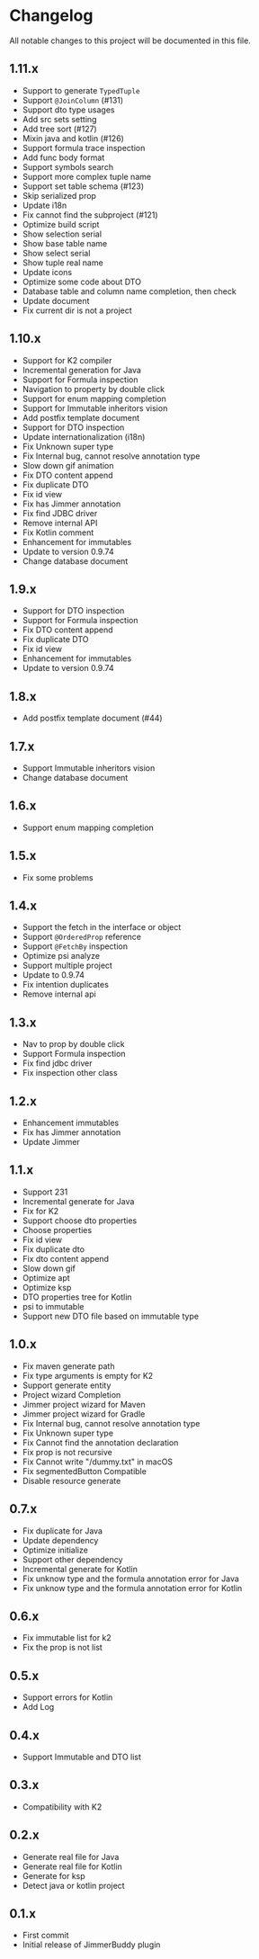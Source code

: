 # Changelog

All notable changes to this project will be documented in this file.

## 1.11.x

- Support to generate `TypedTuple`
- Support `@JoinColumn` (#131)
- Support dto type usages
- Add src sets setting
- Add tree sort (#127)
- Mixin java and kotlin (#126)
- Support formula trace inspection
- Add func body format
- Support symbols search
- Support more complex tuple name
- Support set table schema (#123)
- Skip serialized prop
- Update i18n
- Fix cannot find the subproject (#121)
- Optimize build script
- Show selection serial
- Show base table name
- Show select serial
- Show tuple real name
- Update icons
- Optimize some code about DTO
- Database table and column name completion, then check
- Update document
- Fix current dir is not a project

## 1.10.x

- Support for K2 compiler
- Incremental generation for Java
- Support for Formula inspection
- Navigation to property by double click
- Support for enum mapping completion
- Support for Immutable inheritors vision
- Add postfix template document
- Support for DTO inspection
- Update internationalization (i18n)
- Fix Unknown super type
- Fix Internal bug, cannot resolve annotation type
- Slow down gif animation
- Fix DTO content append
- Fix duplicate DTO
- Fix id view
- Fix has Jimmer annotation
- Fix find JDBC driver
- Remove internal API
- Fix Kotlin comment
- Enhancement for immutables
- Update to version 0.9.74
- Change database document

## 1.9.x

- Support for DTO inspection
- Support for Formula inspection
- Fix DTO content append
- Fix duplicate DTO
- Fix id view
- Enhancement for immutables
- Update to version 0.9.74

## 1.8.x

- Add postfix template document (#44)

## 1.7.x

- Support Immutable inheritors vision
- Change database document

## 1.6.x

- Support enum mapping completion

## 1.5.x

- Fix some problems

## 1.4.x

- Support the fetch in the interface or object
- Support `@OrderedProp` reference
- Support `@FetchBy` inspection
- Optimize psi analyze
- Support multiple project
- Update to 0.9.74
- Fix intention duplicates
- Remove internal api

## 1.3.x

- Nav to prop by double click
- Support Formula inspection
- Fix find jdbc driver
- Fix inspection other class

## 1.2.x

- Enhancement immutables
- Fix has Jimmer annotation
- Update Jimmer

## 1.1.x

- Support 231
- Incremental generate for Java
- Fix for K2
- Support choose dto properties
- Choose properties
- Fix id view
- Fix duplicate dto
- Fix dto content append
- Slow down gif
- Optimize apt
- Optimize ksp
- DTO properties tree for Kotlin
- psi to immutable
- Support new DTO file based on immutable type

## 1.0.x

- Fix maven generate path
- Fix type arguments is empty for K2
- Support generate entity
- Project wizard Completion
- Jimmer project wizard for Maven
- Jimmer project wizard for Gradle
- Fix Internal bug, cannot resolve annotation type
- Fix Unknown super type
- Fix Cannot find the annotation declaration
- Fix prop is not recursive
- Fix Cannot write "/dummy.txt" in macOS
- Fix segmentedButton Compatible
- Disable resource generate

## 0.7.x

- Fix duplicate for Java
- Update dependency
- Optimize initialize
- Support other dependency
- Incremental generate for Kotlin
- Fix unknow type and the formula annotation error for Java
- Fix unknow type and the formula annotation error for Kotlin

## 0.6.x

- Fix immutable list for k2
- Fix the prop is not list

## 0.5.x

- Support errors for Kotlin
- Add Log

## 0.4.x

- Support Immutable and DTO list

## 0.3.x

- Compatibility with K2

## 0.2.x

- Generate real file for Java
- Generate real file for Kotlin
- Generate for ksp
- Detect java or kotlin project

## 0.1.x

- First commit
- Initial release of JimmerBuddy plugin